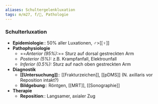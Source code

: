 ```yaml
---
aliases: Schultergelenkluxation
tags: m/m27, f/🦴, Pathologie
---
```

### Schulterluxation
- **Epidemiologie**:: 50% aller Luxationen, ♂>[[♀]]
- **Pathophysiologie**
	- ==*Anterior (95%):*== Sturz auf dorsal gestreckten Arm
	- *Posterior (5%):* z.B. Krampfanfall, Elektrounfall
	- *Inferior (0.5%):* Sturz auf nach oben gestreckten Arm
- **Diagnostik**
	- **[[Untersuchung]]**:: [[Frakturzeichen]], [[pDMS]] (N. axillaris vor Reposition intakt?)
	- **Bildgebung**:: Röntgen, [[MRT]], [[Sonographie]]
- **Therapie**
	- **Reposition**:: Langsamer, axialer Zug